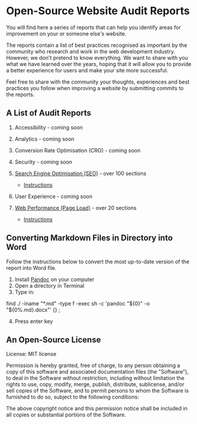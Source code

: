 # Open-Source Website Audit Reports

You will find here a series of reports that can help you identify areas for improvement on your or someone else's website.

The reports contain a list of best practices recognised as important by the community who research and work in the web development industry. However, we don't pretend to know everything. We want to share with you what we have learned over the years, hoping that it will allow you to provide a better experience for users and make your site more successful.

Feel free to share with the community your thoughts, experiences and best practices you follow when improving a website by submitting commits to the reports.

## A List of Audit Reports

1. Accessibility - coming soon
2. Analytics - coming soon
3. Conversion Rate Optimisation (CRO) - coming soon
4. Security - coming soon
5. [Search Engine Optimisation (SEO)](https://github.com/MarcinKilarski/website-audit/blob/master/seo/seo-report.md) - over 100 sections

   - [Instructions](https://github.com/MarcinKilarski/website-audit/blob/master/seo/seo-instructions.md)

6. User Experience - coming soon
7. [Web Performance (Page Load)](https://github.com/MarcinKilarski/website-audit/blob/master/web-performance/web-performance-report.md) - over 20 sections

   - [Instructions](https://github.com/MarcinKilarski/website-audit/blob/master/web-performance/web-performance-instructions.md)

## Converting Markdown Files in Directory into Word

Follow the instructions below to convert the most up-to-date version of the report into Word file.

1. Install [Pandoc](https://pandoc.org/) on your computer
2. Open a directory in Terminal
3. Type in:

find ./ -iname "*.md" -type f -exec sh -c 'pandoc "${0}" -o "${0%.md}.docx"' {} \;

4. Press enter key

## An Open-Source License

License: MIT license

Permission is hereby granted, free of charge, to any person obtaining a copy of this software and associated documentation files (the "Software"), to deal in the Software without restriction, including without limitation the rights to use, copy, modify, merge, publish, distribute, sublicense, and/or sell copies of the Software, and to permit persons to whom the Software is furnished to do so, subject to the following conditions:

The above copyright notice and this permission notice shall be included in all copies or substantial portions of the Software.
